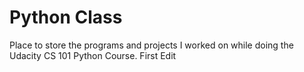 # Python Class

Place to store the programs and projects I worked on while doing the Udacity CS 101 Python Course.
First Edit
